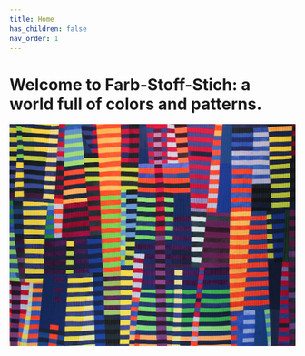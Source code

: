 ```yaml
---
title: Home
has_children: false
nav_order: 1
---
```


# Welcome to Farb-Stoff-Stich: a world full of colors and patterns.

<!-- {% include_relative news/news.html %} -->
![](images/luminoso1.jpg)
